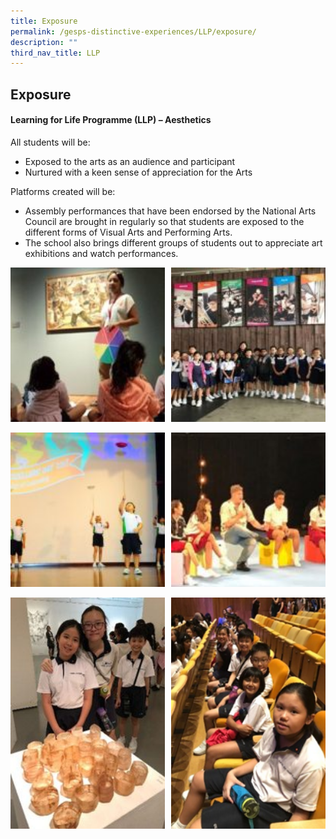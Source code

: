 ```yaml
---
title: Exposure
permalink: /gesps-distinctive-experiences/LLP/exposure/
description: ""
third_nav_title: LLP
---
```

## Exposure

#### Learning for Life Programme (LLP) – Aesthetics

All students will be:

*   Exposed to the arts as an audience and participant
*   Nurtured with a keen sense of appreciation for the Arts

Platforms created will be:  

*   Assembly performances that have been endorsed by the National Arts Council are brought in regularly so that students are exposed to the different forms of Visual Arts and Performing Arts.
*   The school also brings different groups of students out to appreciate art exhibitions and watch performances.

<img src="/images/Picture5-150x150.jpg" style="width:49%" align=left>
<img src="/images/Picture4-150x150.jpg" style="width:49%" align=right>
<br clear="left"><br>

<img src="/images/CHR_5857-150x150.jpg" style="width:49%" align=left>
<img src="/images/Picture6-150x150.jpg" style="width:49%" align=right>
<br clear="left"><br>

<img src="/images/Picture8-200x300.jpg" style="width:49%" align=left>
<img src="/images/Picture7-200x300.png" style="width:49%" align=right>
<br clear="left"><br>
